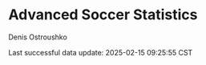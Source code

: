 # Advanced Soccer Statistics
Denis Ostroushko

<!-- gfm -->

Last successful data update: 2025-02-15 09:25:55 CST
